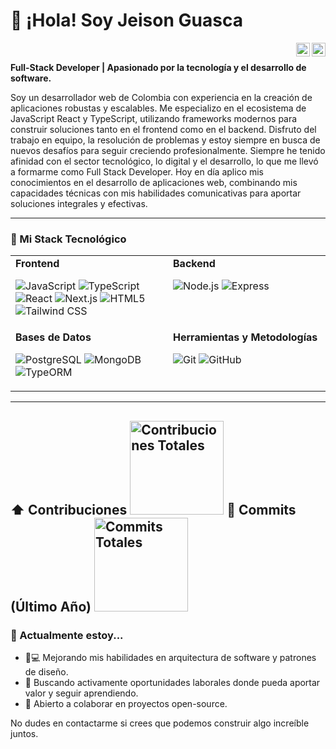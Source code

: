 # 👋 ¡Hola! Soy Jeison Guasca

<a href="https://www.linkedin.com/in/jeison-guasca-28a930348/">
  <img align="right" alt="Jeison LinkedIn" width="22px" src="https://cdn.jsdelivr.net/npm/simple-icons@v3/icons/linkedin.svg" />
</a>
<a href="mailto:guascajeison@gmail.com">
  <img align="right" alt="Jeison Email" width="22px" src="https://cdn.jsdelivr.net/npm/simple-icons@v3/icons/gmail.svg" />
</a>

<br>

**Full-Stack Developer | Apasionado por la tecnología y el desarrollo de software.**

Soy un desarrollador web de Colombia con experiencia en la creación de aplicaciones robustas y escalables. Me especializo en el ecosistema de JavaScript React y TypeScript, utilizando frameworks modernos para construir soluciones tanto en el frontend como en el backend. Disfruto del trabajo en equipo, la resolución de problemas y estoy siempre en busca de nuevos desafíos para seguir creciendo profesionalmente.
Siempre he tenido afinidad con el sector tecnológico, lo digital y el desarrollo, lo que me llevó a formarme como Full Stack Developer. Hoy en día aplico mis conocimientos en el desarrollo de aplicaciones web, combinando mis capacidades técnicas con mis habilidades comunicativas para aportar soluciones integrales y efectivas.


---

### 🚀 Mi Stack Tecnológico

<table>
  <tr>
    <td valign="top" width="50%">
      <strong>Frontend</strong>
      <p>
        <img alt="JavaScript" src="https://img.shields.io/badge/JavaScript-F7DF1E?style=for-the-badge&logo=javascript&logoColor=black">
        <img alt="TypeScript" src="https://img.shields.io/badge/TypeScript-3178C6?style=for-the-badge&logo=typescript&logoColor=white">
        <img alt="React" src="https://img.shields.io/badge/React-20232A?style=for-the-badge&logo=react&logoColor=61DAFB">
        <img alt="Next.js" src="https://img.shields.io/badge/Next.js-000000?style=for-the-badge&logo=next.js&logoColor=white">
        <img alt="HTML5" src="https://img.shields.io/badge/HTML5-E34F26?style=for-the-badge&logo=html5&logoColor=white">
        <img alt="Tailwind CSS" src="https://img.shields.io/badge/CSS3-1572B6?style=for-the-badge&logo=css3&logoColor=white">
      </p>
    </td>
    <td valign="top" width="50%">
      <strong>Backend</strong>
      <p>
        <img alt="Node.js" src="https://img.shields.io/badge/Node.js-339933?style=for-the-badge&logo=nodedotjs&logoColor=white">
        <img alt="Express" src="https://img.shields.io/badge/Express-000000?style=for-the-badge&logo=express&logoColor=white">
      </p>
    </td>
  </tr>
  <tr>
    <td valign="top" width="50%">
      <strong>Bases de Datos</strong>
      <p>
        <img alt="PostgreSQL" src="https://img.shields.io/badge/PostgreSQL-4169E1?style=for-the-badge&logo=postgresql&logoColor=white">
        <img alt="MongoDB" src="https://img.shields.io/badge/MongoDB-47A248?style=for-the-badge&logo=mongodb&logoColor=white">
        <img alt="TypeORM" src="https://img.shields.io/badge/TypeORM-E0234E?style=for-the-badge">
      </p>
    </td>
    <td valign="top" width="50%">
      <strong>Herramientas y Metodologías</strong>
        <p>
          <img alt="Git" src="https://img.shields.io/badge/Git-F05032?style=for-the-badge&logo=git&logoColor=white">
          <img alt="GitHub" src="https://img.shields.io/badge/GitHub-181717?style=for-the-badge&logo=github&logoColor=white">
      </p>
    </td>
  </tr>
</table>

---
⬆️ Contribuciones	<img src="https://github-readme-stats.vercel.app/api?username=JeisonGuasca&hide=issues,prs,contribs,commits&show_icons=true&theme=dracula&rank_icon=true&custom_title=Contribuciones&hide_border=true&hide_title=true" alt="Contribuciones Totales" width="150"/>
📝 Commits (Último Año)	<img src="https://github-readme-stats.vercel.app/api?username=JeisonGuasca&hide=issues,prs,contribs,commits&show_icons=true&theme=dracula&rank_icon=true&custom_title=Commits&hide_border=true&hide_title=true" alt="Commits Totales" width="150"/>
---

### 🌱 Actualmente estoy...

* 👨💻 Mejorando mis habilidades en arquitectura de software y patrones de diseño.
* 🚀 Buscando activamente oportunidades laborales donde pueda aportar valor y seguir aprendiendo.
* 🤝 Abierto a colaborar en proyectos open-source.

No dudes en contactarme si crees que podemos construir algo increíble juntos.
